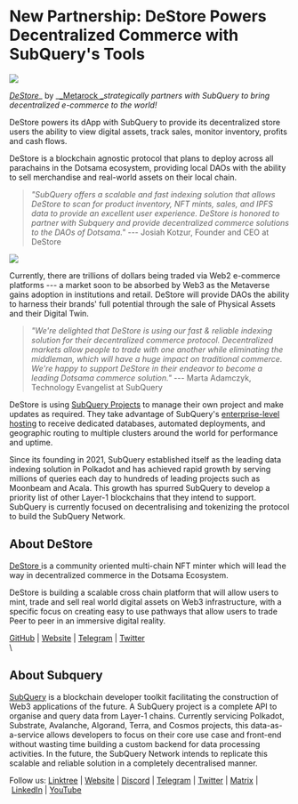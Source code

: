 # New Partnership: DeStore Powers Decentralized Commerce with SubQuery's Tools

![](https://miro.medium.com/max/1400/0*aNJrkrG8aX_6MUcy)

[_DeStore_](http://destore.network/)_ by _[_Metarock _](https://twitter.com/MetaRockApp?t=NJJbd0eIDgieRqFgyXSnDA&s=09)_strategically partners with SubQuery to bring decentralized e-commerce to the world!_

DeStore powers its dApp with SubQuery to provide its decentralized store users the ability to view digital assets, track sales, monitor inventory, profits and cash flows.

DeStore is a blockchain agnostic protocol that plans to deploy across all parachains in the Dotsama ecosystem, providing local DAOs with the ability to sell merchandise and real-world assets on their local chain.

> _"SubQuery offers a scalable and fast indexing solution that allows DeStore to scan for product inventory, NFT mints, sales, and IPFS data to provide an excellent user experience. DeStore is honored to partner with Subquery and provide decentralized commerce solutions to the DAOs of Dotsama."_ --- Josiah Kotzur, Founder and CEO at DeStore

![](https://miro.medium.com/max/1400/0*ItInxhB0jWweQKoh)

Currently, there are trillions of dollars being traded via Web2 e-commerce platforms --- a market soon to be absorbed by Web3 as the Metaverse gains adoption in institutions and retail. DeStore will provide DAOs the ability to harness their brands' full potential through the sale of Physical Assets and their Digital Twin.

> _"We're delighted that DeStore is using our fast & reliable indexing solution for their decentralized commerce protocol. Decentralized markets allow people to trade with one another while eliminating the middleman, which will have a huge impact on traditional commerce. We're happy to support DeStore in their endeavor to become a leading Dotsama commerce solution."_ --- Marta Adamczyk, Technology Evangelist at SubQuery

DeStore is using [SubQuery Projects](https://project.subquery.network/) to manage their own project and make updates as required. They take advantage of SubQuery's [enterprise-level hosting](../blogs/20211228-enterprise-hosted.md) to receive dedicated databases, automated deployments, and geographic routing to multiple clusters around the world for performance and uptime.

Since its founding in 2021, SubQuery established itself as the leading data indexing solution in Polkadot and has achieved rapid growth by serving millions of queries each day to hundreds of leading projects such as Moonbeam and Acala. This growth has spurred SubQuery to develop a priority list of other Layer-1 blockchains that they intend to support. SubQuery is currently focused on decentralising and tokenizing the protocol to build the SubQuery Network.

## About DeStore

[DeStore ](https://destore.network/)is a community oriented multi-chain NFT minter which will lead the way in decentralized commerce in the Dotsama Ecosystem.

DeStore is building a scalable cross chain platform that will allow users to mint, trade and sell real world digital assets on Web3 infrastructure, with a specific focus on creating easy to use pathways that allow users to trade Peer to peer in an immersive digital reality.

[GitHub](https://github.com/Doinglifewell/MetaRock_RMRK) | [Website](https://destore.network/) | [Telegram](https://t.me/MetaRockApp) | [Twitter\
](https://twitter.com/metarockapp)\

## About Subquery

[SubQuery](https://subquery.network/) is a blockchain developer toolkit facilitating the construction of Web3 applications of the future. A SubQuery project is a complete API to organise and query data from Layer-1 chains. Currently servicing Polkadot, Substrate, Avalanche, Algorand, Terra, and Cosmos projects, this data-as-a-service allows developers to focus on their core use case and front-end without wasting time building a custom backend for data processing activities. In the future, the SubQuery Network intends to replicate this scalable and reliable solution in a completely decentralised manner.

Follow us: ​​[Linktree](https://linktr.ee/subquerynetwork) | [Website](https://subquery.network/) | [Discord](https://discord.com/invite/78zg8aBSMG) | [Telegram](https://t.me/subquerynetwork) | [Twitter](https://twitter.com/subquerynetwork) | [Matrix](https://matrix.to/#/#subquery:matrix.org) | [LinkedIn](https://www.linkedin.com/company/subquery) | [YouTube](https://www.youtube.com/channel/UCi1a6NUUjegcLHDFLr7CqLw)
